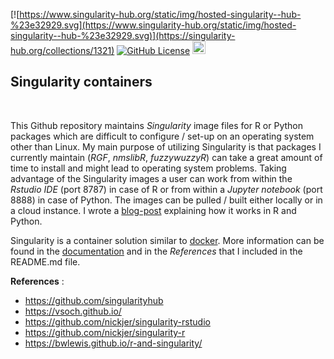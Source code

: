 
[![https://www.singularity-hub.org/static/img/hosted-singularity--hub-%23e32929.svg](https://www.singularity-hub.org/static/img/hosted-singularity--hub-%23e32929.svg)](https://singularity-hub.org/collections/1321)
[![GitHub License](https://img.shields.io/badge/license-MIT-green.svg)](https://opensource.org/licenses/MIT)
<a href="https://www.buymeacoffee.com/VY0x8snyh" target="_blank"><img src="https://www.buymeacoffee.com/assets/img/custom_images/orange_img.png" alt="Buy Me A Coffee" height="21px" ></a>


## Singularity containers
<br>

This Github repository maintains *Singularity* image files for R or Python packages which are difficult to configure / set-up on an operating system other than Linux. My main purpose of utilizing Singularity is that packages I currently maintain (*RGF*, *nmslibR*, *fuzzywuzzyR*) can take a great amount of time to install and might lead to operating system problems. Taking advantage of the Singularity images a user can work from within the *Rstudio IDE* (port 8787) in case of R or from within a *Jupyter notebook* (port 8888) in case of Python. The images can be pulled / built either locally or in a cloud instance. I wrote a [blog-post](http://mlampros.github.io/2018/07/26/singularity_containers/) explaining how it works in R and Python.

Singularity is a container solution similar to [docker](https://www.docker.com/). More information can be found in the [documentation](https://www.sylabs.io/guides/2.5.1/user-guide.pdf) and in the *References* that I included in the README.md file.


**References** :

* https://github.com/singularityhub
* https://vsoch.github.io/
* https://github.com/nickjer/singularity-rstudio
* https://github.com/nickjer/singularity-r
* https://bwlewis.github.io/r-and-singularity/
